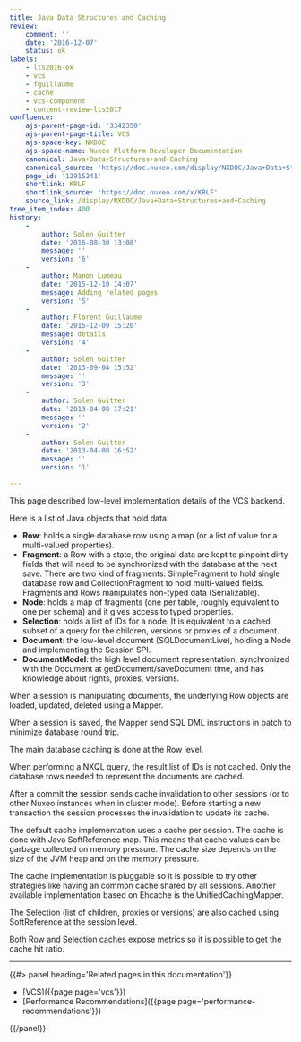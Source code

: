 ```yaml
---
title: Java Data Structures and Caching
review:
    comment: ''
    date: '2016-12-07'
    status: ok
labels:
    - lts2016-ok
    - vcs
    - fguillaume
    - cache
    - vcs-component
    - content-review-lts2017
confluence:
    ajs-parent-page-id: '3342350'
    ajs-parent-page-title: VCS
    ajs-space-key: NXDOC
    ajs-space-name: Nuxeo Platform Developer Documentation
    canonical: Java+Data+Structures+and+Caching
    canonical_source: 'https://doc.nuxeo.com/display/NXDOC/Java+Data+Structures+and+Caching'
    page_id: '12915241'
    shortlink: KRLF
    shortlink_source: 'https://doc.nuxeo.com/x/KRLF'
    source_link: /display/NXDOC/Java+Data+Structures+and+Caching
tree_item_index: 400
history:
    -
        author: Solen Guitter
        date: '2016-08-30 13:08'
        message: ''
        version: '6'
    -
        author: Manon Lumeau
        date: '2015-12-10 14:07'
        message: Adding related pages
        version: '5'
    -
        author: Florent Guillaume
        date: '2015-12-09 15:20'
        message: details
        version: '4'
    -
        author: Solen Guitter
        date: '2013-09-04 15:52'
        message: ''
        version: '3'
    -
        author: Solen Guitter
        date: '2013-04-08 17:21'
        message: ''
        version: '2'
    -
        author: Solen Guitter
        date: '2013-04-08 16:52'
        message: ''
        version: '1'

---
```

This page described low-level implementation details of the VCS backend.

Here is a list of Java objects that hold data:

*   **Row**: holds a single database row using a map (or a list of value for a multi-valued properties).
*   **Fragment**: a Row with a state, the original data are kept to pinpoint dirty fields that will need to be synchronized with the database at the next save. There are two kind of fragments: SimpleFragment to hold single database row and CollectionFragment to hold multi-valued fields. Fragments and Rows manipulates non-typed data (Serializable).
*   **Node**: holds a map of fragments (one per table, roughly equivalent to one per schema) and it gives access to typed properties.
*   **Selection**: holds a list of IDs for a node. It is equivalent to a cached subset of a query for the children, versions or proxies of a document.
*   **Document**: the low-level document (SQLDocumentLive), holding a Node and implementing the Session SPI.
*   **DocumentModel**: the high level document representation, synchronized with the Document at getDocument/saveDocument time, and has knowledge about rights, proxies, versions.

When a session is manipulating documents, the underlying Row objects are loaded, updated, deleted using a Mapper.

When a session is saved, the Mapper send SQL DML instructions in batch to minimize database round trip.

The main database caching is done at the Row level.

When performing a NXQL query, the result list of IDs is not cached. Only the database rows needed to represent the documents are cached.

After a commit the session sends cache invalidation to other sessions (or to other Nuxeo instances when in cluster mode). Before starting a new transaction the session processes the invalidation to update its cache.

The default cache implementation uses a cache per session. The cache is done with Java SoftReference map. This means that cache values can be garbage collected on memory pressure. The cache size depends on the size of the JVM heap and on the memory pressure.

The cache implementation is pluggable so it is possible to try other strategies like having an common cache shared by all sessions. Another available implementation based on Ehcache is the UnifiedCachingMapper.

The Selection (list of children, proxies or versions) are also cached using SoftReference at the session level.

Both Row and Selection caches expose metrics so it is possible to get the cache hit ratio.

* * *

<div class="row" data-equalizer data-equalize-on="medium"><div class="column medium-6">{{#> panel heading='Related pages in this documentation'}}

- [VCS]({{page page='vcs'}})
- [Performance Recommendations]({{page page='performance-recommendations'}})

{{/panel}}</div><div class="column medium-6">

</div></div>
